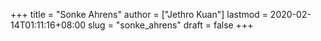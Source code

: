 +++
title = "Sonke Ahrens"
author = ["Jethro Kuan"]
lastmod = 2020-02-14T01:11:16+08:00
slug = "sonke_ahrens"
draft = false
+++
